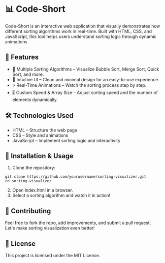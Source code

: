 # 📊 Code-Short
Code-Short  is an interactive web application that visually demonstrates how different sorting algorithms work in real-time. Built with HTML, CSS, and JavaScript, this tool helps users understand sorting logic through dynamic animations.

## 🚀 Features
- 🔄 Multiple Sorting Algorithms – Visualize Bubble Sort, Merge Sort, Quick Sort, and more.
- 🎨 Intuitive UI – Clean and minimal design for an easy-to-use experience.
- ⚡ Real-Time Animations – Watch the sorting process step by step.
- 🎚️ Custom Speed & Array Size – Adjust sorting speed and the number of elements dynamically.

## 🛠️ Technologies Used
- HTML – Structure the web page
- CSS – Style and animations
- JavaScript – Implement sorting logic and interactivity

## 📂 Installation & Usage
1. Clone the repository:
```
git clone https://github.com/yourusername/sorting-visualizer.git
cd sorting-visualizer
```
2. Open index.html in a browser.
3. Select a sorting algorithm and watch it in action!

## 📌 Contributing
Feel free to fork the repo, add improvements, and submit a pull request. Let's make sorting visualization even better!

## 📜 License
This project is licensed under the MIT License.
